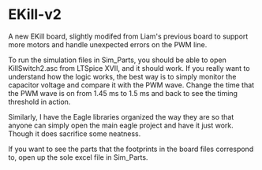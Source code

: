 # EKill-v2
A new EKill board, slightly modifed from Liam's previous board to support more motors and handle unexpected errors on the PWM line.

To run the simulation files in Sim_Parts, you should be able to open KillSwitch2.asc from LTSpice XVII, and it should work. If you really want to understand how the logic works, the best way is to simply monitor the capacitor voltage and compare it with the PWM wave. Change the time that the PWM wave is on from 1.45 ms to 1.5 ms and back to see the timing threshold in action.

Similarly, I have the Eagle libraries organized the way they are so that anyone can simply open the main eagle project and have it just work. Though it does sacrifice some neatness.

If you want to see the parts that the footprints in the board files correspond to, open up the sole excel file in Sim_Parts.


